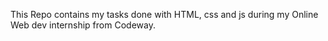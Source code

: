 This Repo contains my tasks done with HTML, css and js  during my Online Web dev internship from Codeway.